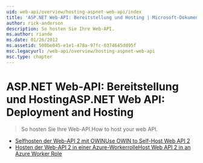 ```yaml
---
uid: web-api/overview/hosting-aspnet-web-api/index
title: 'ASP.NET Web-API: Bereitstellung und Hosting | Microsoft-Dokumentation'
author: rick-anderson
description: So hosten Sie Ihre Web-API.
ms.author: riande
ms.date: 01/26/2012
ms.assetid: 500be045-e1e1-478a-97fc-0374645dd95f
msc.legacyurl: /web-api/overview/hosting-aspnet-web-api
msc.type: chapter
---
```

<a name="aspnet-web-api-deployment-and-hosting"></a><span data-ttu-id="682cc-103">ASP.NET Web-API: Bereitstellung und Hosting</span><span class="sxs-lookup"><span data-stu-id="682cc-103">ASP.NET Web API: Deployment and Hosting</span></span>
====================
> <span data-ttu-id="682cc-104">So hosten Sie Ihre Web-API.</span><span class="sxs-lookup"><span data-stu-id="682cc-104">How to host your web API.</span></span>


- [<span data-ttu-id="682cc-105">Selfhosten der Web-API 2 mit OWIN</span><span class="sxs-lookup"><span data-stu-id="682cc-105">Use OWIN to Self-Host Web API 2</span></span>](use-owin-to-self-host-web-api.md)
- [<span data-ttu-id="682cc-106">Hosten der Web-API 2 in einer Azure-Workerrolle</span><span class="sxs-lookup"><span data-stu-id="682cc-106">Host Web API 2 in an Azure Worker Role</span></span>](host-aspnet-web-api-in-an-azure-worker-role.md)
